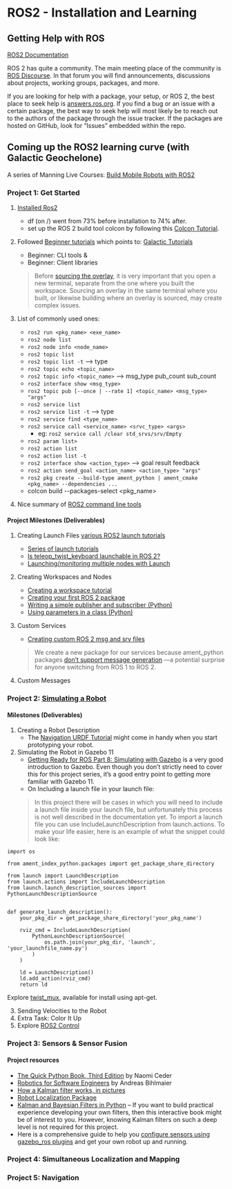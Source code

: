 # ROS2 - Installation and Learning

## Getting Help with ROS
[ROS2 Documentation](https://docs.ros.org/en/humble/index.html)

ROS 2 has quite a community. The main meeting place of the community is [ROS Discourse](https://discourse.ros.org/). In that forum you will find announcements, discussions about projects, working groups, packages, and more.

If you are looking for help with a package, your setup, or ROS 2, the best place to seek help is [answers.ros.org](https://answers.ros.org/). If you find a bug or an issue with a certain package, the best way to seek help will most likely be to reach out to the authors of the package through the issue tracker. If the packages are hosted on GitHub, look for “Issues” embedded within the repo.

## Coming up the ROS2 learning curve (with Galactic Geochelone)

A series of Manning Live Courses: [Build Mobile Robots with ROS2](https://www.manning.com/liveprojectseries/build-mobile-robots-with-ROS2?trk_msg=2FP5H94EJ9V4NDBBTDHGIGLMN8&trk_contact=13BOR5C0GRADA55LJ9PQ6E5C6S&trk_sid=6D42V74A28B5V3RD98OS54SUP8&trk_link=DENFJJHFO0RK70FF2ND44N0DHO&utm_source=Listrak&utm_medium=Email&utm_term=https%3a%2f%2fwww.manning.com%2fliveprojectseries%2fbuild-mobile-robots-with-ROS2&utm_campaign=This+week+at+Manning!+40%25+off+pBooks+ends)

### Project 1: Get Started

1. [Installed Ros2](https://docs.ros.org/en/galactic/Installation/Ubuntu-Install-Debians.html)
    * df (on /) went from 73% before installation to 74% after.
    * set up the ROS 2 build tool colcon by following this [Colcon Tutorial](https://docs.ros.org/en/galactic/Tutorials/Colcon-Tutorial.html).
2. Followed [Beginner tutorials](https://liveproject.manning.com/module/855_2_3/get-started/setup/tutorials?) which points to: [Galactic Tutorials](https://docs.ros.org/en/galactic/Tutorials.html)
    * Beginner: CLI tools &
    * Beginner: Client libraries
    > Before [sourcing the overlay](https://docs.ros.org/en/galactic/Tutorials/Workspace/Creating-A-Workspace.html#source-the-overlay), it is very important that you open a new terminal, separate from the one where you built the workspace. Sourcing an overlay in the same terminal where you built, or likewise building where an overlay is sourced, may create complex issues.
    
3. List of commonly used ones:
    * `ros2 run <pkg_name> <exe_name>`
    * `ros2 node list`
    * `ros2 node info <node_name>`
    * `ros2 topic list`
    * `ros2 topic list -t` --> type
    * `ros2 topic echo <topic_name>`
    * `ros2 topic info <topic_name>` --> msg_type pub_count sub_count
    * `ros2 interface show <msg_type>`
    * `ros2 topic pub [--once | --rate 1] <topic_name> <msg_type> "args"`
    * `ros2 service list`
    * `ros2 service list -t` --> type
    * `ros2 service find <type_name>`
    * `ros2 service call <service_name> <srvc_type> <args>`
        * eg: `ros2 service call /clear std_srvs/srv/Empty`
    * `ros2 param list>`
    * `ros2 action list`
    * `ros2 action list -t`
    * `ros2 interface show <action_type>` --> goal result feedback
    * `ros2 action send_goal <action_name> <action_type> "args"`
    * `ros2 pkg create --build-type ament_python | ament_cmake <pkg_name> --dependencies ...`
    * colcon build --packages-select <pkg_name>

4. Nice summary of [ROS2 command line tools](https://osrf.github.io/ros2multirobotbook/ros2_cli.html)

#### Project Milestones (Deliverables)

1. Creating Launch Files [various ROS2 launch tutorials](write_a_launch_file.md)
    * [Series of launch tutorials](https://docs.ros.org/en/galactic/Tutorials/Launch/Launch-Main.html)
    * [Is teleop_twist_keyboard launchable in ROS 2?](https://answers.ros.org/question/337885/is-teleop_twist_keyboard-launchable-in-ros2/)
    * [Launching/monitoring multiple nodes with Launch](https://docs.ros.org/en/galactic/Tutorials/Launch/Launch-system.html)

2. Creating Workspaces and Nodes
    * [Creating a workspace tutorial](https://docs.ros.org/en/galactic/Tutorials/Workspace/Creating-A-Workspace.html)
    * [Creating your first ROS 2 package](https://docs.ros.org/en/galactic/Tutorials/Creating-Your-First-ROS2-Package.html)
    * [Writing a simple publisher and subscriber (Python)](https://docs.ros.org/en/galactic/Tutorials/Writing-A-Simple-Py-Publisher-And-Subscriber.html)
    * [Using parameters in a class (Python)](https://docs.ros.org/en/galactic/Tutorials/Using-Parameters-In-A-Class-Python.html)

3. Custom Services
    * [Creating custom ROS 2 msg and srv files](https://docs.ros.org/en/galactic/Tutorials/Custom-ROS2-Interfaces.html)
    > We create a new package for our services because ament_python packages [don’t support message generation](https://answers.ros.org/question/350084/define-custom-messages-in-python-package-ros2/) —a potential surprise for anyone switching from ROS 1 to ROS 2.
4. Custom Messages

### Project 2: [Simulating a Robot](simulate_robot_in_Gazebo.md)

#### Milestones (Deliverables)
1. Creating a Robot Description
    * The [Navigation URDF Tutorial](https://navigation.ros.org/setup_guides/urdf/setup_urdf.html) might come in handy when you start prototyping your robot.
2. Simulating the Robot in Gazebo 11
    * [Getting Ready for ROS Part 8: Simulating with Gazebo](https://articulatedrobotics.xyz/ready-for-ros-8-gazebo/) is a very good introduction to Gazebo. Even though you don’t strictly need to cover this for this project series, it’s a good entry point to getting more familiar with Gazebo 11.
    * On Including a launch file in your launch file:
    > In this project there will be cases in which you will need to include a launch file inside your launch file, but unfortunately this process is not well described in the documentation yet.
    To import a launch file you can use IncludeLaunchDescription from launch.actions. To make your life easier, here is an example of what the snippet could look like:
    
```
import os

from ament_index_python.packages import get_package_share_directory

from launch import LaunchDescription
from launch.actions import IncludeLaunchDescription
from launch.launch_description_sources import PythonLaunchDescriptionSource


def generate_launch_description():
    your_pkg_dir = get_package_share_directory('your_pkg_name')

    rviz_cmd = IncludeLaunchDescription(
        PythonLaunchDescriptionSource(
            os.path.join(your_pkg_dir, 'launch', 'your_launchfile_name.py')
        )
    )

    ld = LaunchDescription()
    ld.add_action(rviz_cmd)
    return ld
```

Explore [twist_mux](https://index.ros.org/p/twist_mux/), available for install using apt-get.

3. Sending Velocities to the Robot
4. Extra Task: Color It Up
5. Explore [ROS2 Control](https://control.ros.org/master/index.html)
### Project 3: Sensors & Sensor Fusion
#### Project resources
* [The Quick Python Book, Third Edition](https://livebook.manning.com/book/the-quick-python-book-third-edition/about-this-book/) by Naomi Ceder
* [Robotics for Software Engineers](https://livebook.manning.com/book/robotics-for-software-engineers/welcome/v-2/) by Andreas Bihlmaier
* [How a Kalman filter works, in pictures](https://www.bzarg.com/p/how-a-kalman-filter-works-in-pictures/)
* [Robot Localization Package](http://docs.ros.org/en/noetic/api/robot_localization/html/index.html)
* [Kalman and Bayesian Filters in Python](https://github.com/rlabbe/Kalman-and-Bayesian-Filters-in-Python) – If you want to build practical experience developing your own filters, then this interactive book might be of interest to you. However, knowing Kalman filters on such a deep level is not required for this project.
* Here is a comprehensive guide to help you [configure sensors using gazebo_ros plugins](https://medium.com/@bytesrobotics/a-review-of-the-ros2-urdf-gazebo-sensor-91e947c633d7) and get your own robot up and running.

### Project 4: Simultaneous Localization and Mapping

### Project 5: Navigation

